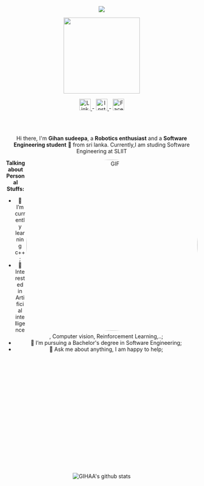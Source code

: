 <!--### Hey 👋, I'm GIHAA-->


<p align="center">
    <img src="https://readme-typing-svg.herokuapp.com?color=fff&width=600&height=65&lines=Hey👋,+Welcome+To+My+Profile+✈️+🚁+🔭+🛸+🤖+🇱🇰&center=true"></a>
</p>
<div align="center">
<img height = 200 src="https://i.imgur.com/A2iTyt8.gif">
</div>

<div align = "center">
<p>
<a href="https://www.linkedin.com/in/gihan-sudeepa-177a9820a/">
  <img  alt="LinkdeIn" width="30px" margin-left = "100" src="https://cdn.jsdelivr.net/npm/simple-icons@v3/icons/linkedin.svg" />
</a>
    -
<a href="https://www.instagram.com/gihan_sudeepa/">
  <img  alt="Instagram" width="30px" src="https://cdn.jsdelivr.net/npm/simple-icons@v3/icons/instagram.svg" />
</a>
    -
<a href="https://www.facebook.com/gihan.sudeepa.9/">
  <img  alt="Facebook" width="30px" src="https://cdn.jsdelivr.net/npm/simple-icons@v3/icons/facebook.svg" />
</a>
</p>
<div>
<br />
<br />

Hi there, I'm **Gihan sudeepa**, a **Robotics enthusiast** and a **Software Engineering student** 🚀 from sri lanka.  Currently,I am studing Software Engineering at SLIIT

  <img align="right" alt="GIF" weight = "900" height = "450" style="border-radius:50%" src="https://64.media.tumblr.com/fe6d6866c5f3902586116f472a2ab20f/921683666be3fa68-8a/s540x810/90260b81c89a1cc7d3f0bdabf9096d7530e3f83d.gifv" />
  
  

**Talking about Personal Stuffs:**

- 🌱 I’m currently learning c++; 
- 🤔 Interested in Artificial intelligence, Computer vision, Reinforcement Learning,..;
- 💼 I’m pursuing a Bachelor's degree in Software Engineering;
- 💬 Ask me about anything, I am happy to help;
<!--
**Languages and Tools:**  

<code><img height="20" src="https://pytorch.org/assets/images/pytorch-logo.png"></code>
<code><img height="20" src="https://raw.githubusercontent.com/github/explore/80688e429a7d4ef2fca1e82350fe8e3517d3494d/topics/tensorflow/tensorflow.png"></code>
<code><img height="20" src="https://raw.githubusercontent.com/github/explore/80688e429a7d4ef2fca1e82350fe8e3517d3494d/topics/python/python.png"></code>
<code><img height="20" src="https://raw.githubusercontent.com/github/explore/80688e429a7d4ef2fca1e82350fe8e3517d3494d/topics/javascript/javascript.png"></code>
<code><img height="20" src="https://raw.githubusercontent.com/github/explore/80688e429a7d4ef2fca1e82350fe8e3517d3494d/topics/vue/vue.png"></code>
<code><img height="20" src="https://raw.githubusercontent.com/github/explore/80688e429a7d4ef2fca1e82350fe8e3517d3494d/topics/react/react.png"></code>
<code><img height="20" src="https://raw.githubusercontent.com/github/explore/80688e429a7d4ef2fca1e82350fe8e3517d3494d/topics/nodejs/nodejs.png"></code>
<code><img height="20" src="https://raw.githubusercontent.com/github/explore/80688e429a7d4ef2fca1e82350fe8e3517d3494d/topics/cpp/cpp.png"></code>
<code><img height="20" src="https://raw.githubusercontent.com/github/explore/80688e429a7d4ef2fca1e82350fe8e3517d3494d/topics/mysql/mysql.png"></code>
<code><img height="20" src="https://raw.githubusercontent.com/github/explore/80688e429a7d4ef2fca1e82350fe8e3517d3494d/topics/firebase/firebase.png"></code>
<code><img height="20" src="https://raw.githubusercontent.com/github/explore/80688e429a7d4ef2fca1e82350fe8e3517d3494d/topics/git/git.png"></code>
<code><img height="20" src="https://raw.githubusercontent.com/github/explore/80688e429a7d4ef2fca1e82350fe8e3517d3494d/topics/terminal/terminal.png"></code> -->

<br>
<br>
<br>
<br>
<br>
<br>
<br>
<br>
<!--              monada balanne hm hm       -->
<br>
<br>
<br>
<br>
<br>
<br>
<br>
<br>
<br>

![GIHAA's github stats](https://github-readme-stats.vercel.app/api?username=GIHAA&show_icons=true&hide_border=true)


